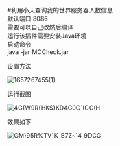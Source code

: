 #利用小天查询我的世界服务器人数信息  
默认端口 8086  
需要可以自己改然后编译  
运行该插件需要安装Java环境   
启动命令  
java -jar MCCheck.jar  

设置方法  

![1657267455(1)](https://user-images.githubusercontent.com/69817107/177946653-eb8e2290-bb30-4b03-85be-644ded15d31a.jpg)

运行截图  

![4G{W9R{HK$)KD4G0G`(GG(H](https://user-images.githubusercontent.com/69817107/177952469-1007c8fa-c2b6-4f17-830f-4b9ead778d59.png)

效果如下  

![GM}95R%TV1K_B7Z~`4_9DCG](https://user-images.githubusercontent.com/69817107/177952490-c3a23d93-fe15-409e-84d8-24ead23f0e88.png)
